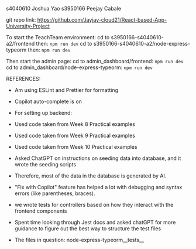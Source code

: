 s4040610 Joshua Yao
s3950166 Peejay Cabale

git repo link:
https://github.com/Jayjay-cloud21/React-based-App-University-Project

To start the TeachTeam environment:
cd to s3950166-s4040610-a2/frontend then: `npm run dev`
cd to s3950166-s4040610-a2/node-express-typeorm then: `npm run dev`

Then start the admin page:
cd to admin_dashboard/frontend: `npm run dev`
cd to admin_dashboard/node-express-typeorm: `npm run dev`

REFERENCES:

-  Am using ESLint and Prettier for formatting
-  Copilot auto-complete is on

-  For setting up backend:
-  Used code taken from Week 8 Practical examples
-  Used code taken from Week 9 Practical examples
-  Used code taken from Week 10 Practical examples

-  Asked ChatGPT on instructions on seeding data into database, and it wrote the seeding scripts
-  Therefore, most of the data in the database is generated by AI.
-  "Fix with Copilot" feature has helped a lot with debugging and syntax errors (like parentheses, braces).

-  we wrote tests for controllers based on how they interact with the frontend components
-  Spent time looking through Jest docs and asked chatGPT for more guidance to figure out the best way to structure the test files
-  The files in question: node-express-typeorm\_\_tests\_\_
